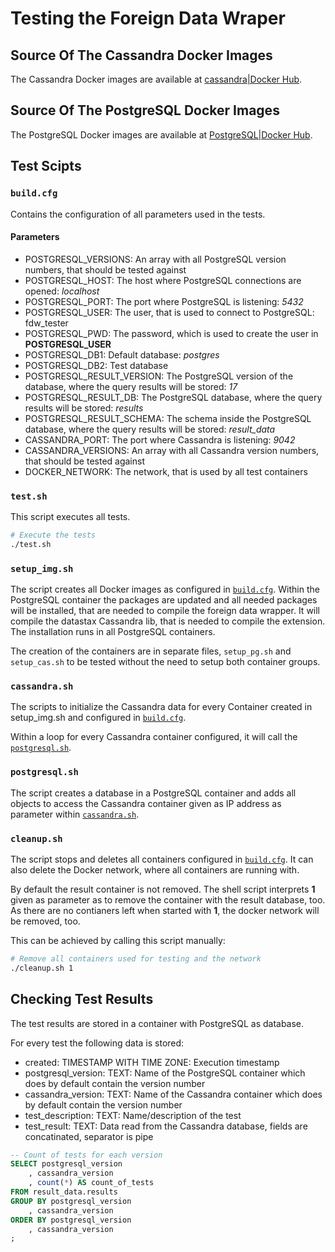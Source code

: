 # Testing the Foreign Data Wraper

## Source Of The Cassandra Docker Images

The Cassandra Docker images are available at [cassandra|Docker Hub](https://hub.docker.com/_/cassandra/).

## Source Of The PostgreSQL Docker Images

The PostgreSQL Docker images are available at [PostgreSQL|Docker Hub](https://hub.docker.com/_/postgres/).

## Test Scipts
### `build.cfg`

Contains the configuration of all parameters used in the tests.

#### Parameters

- POSTGRESQL_VERSIONS: An array with all PostgreSQL version numbers, that should be tested against
- POSTGRESQL_HOST: The host where PostgreSQL connections are opened: _localhost_
- POSTGRESQL_PORT: The port where PostgreSQL is listening: _5432_
- POSTGRESQL_USER: The user, that is used to connect to PostgreSQL: fdw_tester
- POSTGRESQL_PWD: The password, which is used to create the user in **POSTGRESQL_USER**
- POSTGRESQL_DB1: Default database: _postgres_
- POSTGRESQL_DB2: Test database
- POSTGRESQL_RESULT_VERSION: The PostgreSQL version of the database, where the query results will be stored: _17_
- POSTGRESQL_RESULT_DB: The PostgreSQL database, where the query results will be stored: _results_
- POSTGRESQL_RESULT_SCHEMA: The schema inside the PostgreSQL database, where the query results will be stored: _result_data_
- CASSANDRA_PORT: The port where Cassandra is listening: _9042_
- CASSANDRA_VERSIONS: An array with all Cassandra version numbers, that should be tested against
- DOCKER_NETWORK: The network, that is used by all test containers

### `test.sh`

This script executes all tests.

```bash
# Execute the tests
./test.sh
```

### `setup_img.sh`

The script creates all Docker images as configured in [`build.cfg`](#buildcfg). Within the PostgreSQL container the packages are updated and all needed packages will be installed, that are needed to compile the foreign data wrapper. It will compile the datastax Cassandra lib, that is needed to compile the extension.<br />
The installation runs in all PostgreSQL containers.

The creation of the containers are in separate files, `setup_pg.sh` and `setup_cas.sh` to be tested without the need to setup both container groups.

### `cassandra.sh`

The scripts to initialize the Cassandra data for every Container created in setup_img.sh and configured in [`build.cfg`](#buildcfg).

Within a loop for every Cassandra container configured, it will call the [`postgresql.sh`](#postgresqlsh).

### `postgresql.sh`

The script creates a database in a PostgreSQL container and adds all objects to access the Cassandra container given as IP address as parameter within [`cassandra.sh`](#cassandrash).

### `cleanup.sh`

The script stops and deletes all containers configured in [`build.cfg`](#buildcfg). It can also delete the Docker network, where all containers are running with.

By default the result container is not removed. The shell script interprets **1** given as parameter as to remove the container with the result database, too.<br />
As there are no contianers left when started with **1**, the docker network will be removed, too.

This can be achieved by calling this script manually:

```bash
# Remove all containers used for testing and the network
./cleanup.sh 1
```

## Checking Test Results

The test results are stored in a container with PostgreSQL as database.

For every test the following data is stored:

- created: TIMESTAMP WITH TIME ZONE: Execution timestamp
- postgresql_version: TEXT: Name of the PostgreSQL container which does by default contain the version number
- cassandra_version: TEXT: Name of the Cassandra container which does by default contain the version number
- test_description: TEXT: Name/description of the test
- test_result: TEXT: Data read from the Cassandra database, fields are concatinated, separator is pipe

```sql
-- Count of tests for each version
SELECT postgresql_version
    , cassandra_version
    , count(*) AS count_of_tests
FROM result_data.results
GROUP BY postgresql_version
    , cassandra_version
ORDER BY postgresql_version
    , cassandra_version
;
```
